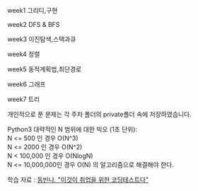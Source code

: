 week1	그리디,구현

week2	DFS & BFS

week3	이진탐색,스택과큐

week4	정렬

week5	동적계획법,최단경로

week6	그래프

week7	트리

개인적으로 푼 문제는 각 주차 폴더의 private폴더 속에 저장하였습니다.

Python3 대략적인 N 범위에 대한 빅오 (1초 단위):   
N <= 500 인 경우 O(N^3)   
N <= 2000 인 경우 O(N^2)   
N < 100,000 인 경우 O(NlogN)   
N <= 10,000,000인 경우 O(N) 의 알고리즘으로 해결해야 한다.   


학습 자료 : [동빈나, "이것이 취업을 위한 코딩테스트다"](https://www.youtube.com/watch?v=m-9pAwq1o3w&list=PLRx0vPvlEmdAghTr5mXQxGpHjWqSz0dgC&ab_channel=%EB%8F%99%EB%B9%88%EB%82%98)
